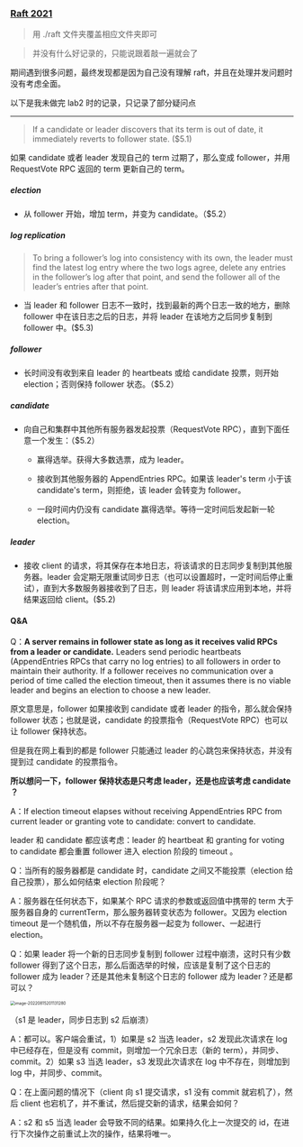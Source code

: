 ### [Raft 2021](http://nil.csail.mit.edu/6.824/2021/labs/lab-raft.html)

> 用 ./raft 文件夹覆盖相应文件夹即可



> 并没有什么好记录的，只能说跟着敲一遍就会了

期间遇到很多问题，最终发现都是因为自己没有理解 raft，并且在处理并发问题时没有考虑全面。







以下是我未做完 lab2 时的记录，只记录了部分疑问点

---

> If a candidate or leader discovers that its term is out of date, it immediately reverts to follower state. ($5.1)

如果 candidate 或者 leader 发现自己的 term 过期了，那么变成 follower，并用 RequestVote RPC 返回的 term 更新自己的 term。



##### election

- 从 follower 开始，增加 term，并变为 candidate。（$5.2）

##### log replication

>To bring a follower’s log into consistency with its own, the leader must find the latest log entry where the two logs agree, delete any entries in the follower’s log after that point, and send the follower all of the leader’s entries after that point.

- 当 leader 和 follower 日志不一致时，找到最新的两个日志一致的地方，删除 follower 中在该日志之后的日志，并将 leader 在该地方之后同步复制到 follower 中。($5.3)

##### follower

- 长时间没有收到来自 leader 的 heartbeats 或给 candidate 投票，则开始 election；否则保持 follower 状态。（$5.2）

##### candidate

- 向自己和集群中其他所有服务器发起投票（RequestVote RPC），直到下面任意一个发生：（$5.2）

  - 赢得选举。获得大多数选票，成为 leader。

  - 接收到其他服务器的 AppendEntries RPC。如果该 leader's term 小于该 candidate's term，则拒绝，该 leader 会转变为 follower。

  - 一段时间内仍没有 candidate 赢得选举。等待一定时间后发起新一轮 election。


##### leader

- 接收 client 的请求，将其保存在本地日志，将该请求的日志同步复制到其他服务器。leader 会定期无限重试同步日志（也可以设置超时，一定时间后停止重试），直到大多数服务器接收到了日志，则 leader 将该请求应用到本地，并将结果返回给 client。($5.2)







#### Q&A

Q：**A server remains in follower state as long as it receives valid RPCs from a leader or candidate.** Leaders send periodic heartbeats (AppendEntries RPCs that carry no log entries) to all followers in order to maintain their authority. If a follower receives no communication over a period of time called the election timeout, then it assumes there is no viable leader and begins an election to choose a new leader.  

原文意思是，follower 如果接收到 candidate 或者 leader 的指令，那么就会保持 follower 状态；也就是说，candidate 的投票指令（RequestVote RPC）也可以让 follower 保持状态。

但是我在网上看到的都是 follower 只能通过 leader 的心跳包来保持状态，并没有提到过 candidate 的投票指令。

**所以想问一下，follower 保持状态是只考虑 leader，还是也应该考虑 candidate ？**

A：If election timeout elapses without receiving AppendEntries RPC from current leader or granting vote to candidate: convert to candidate.

leader 和 candidate 都应该考虑：leader 的 heartbeat 和 granting for voting to candidate 都会重置 follower 进入 election 阶段的 timeout 。



Q：当所有的服务器都是 candidate 时，candidate 之间又不能投票（election 给自己投票），那么如何结束 election 阶段呢？

A：服务器在任何状态下，如果某个 RPC 请求的参数或返回值中携带的 term 大于服务器自身的 currentTerm，那么服务器转变状态为 follower。又因为 election timeout 是一个随机值，所以不存在服务器一起变为 follower、一起进行 election。



Q：如果 leader 将一个新的日志同步复制到 follower 过程中崩溃，这时只有少数 follower 得到了这个日志，那么后面选举的时候，应该是复制了这个日志的 follower 成为 leader？还是其他未复制这个日志的 follower 成为 leader？还是都可以？

<img src="https://s2.loli.net/2022/08/15/RBs1tJizbOgqHpD.png" alt="image-20220815201131280" style="zoom:50%;" />

（s1 是 leader，同步日志到 s2 后崩溃）

A：都可以。客户端会重试，1）如果是 s2 当选 leader，s2 发现此次请求在 log 中已经存在，但是没有 commit，则增加一个冗余日志（新的 term），并同步、commit。2）如果 s3 当选 leader，s3 发现此次请求在 log 中不存在，则增加到 log 中，并同步、commit。



Q：在上面问题的情况下（client 向 s1 提交请求，s1 没有 commit 就宕机了），然后 client 也宕机了，并不重试，然后提交新的请求，结果会如何？

A：s2 和 s5 当选 leader 会导致不同的结果。如果持久化上一次提交的 id，在进行下次操作之前重试上次的操作，结果将唯一。









